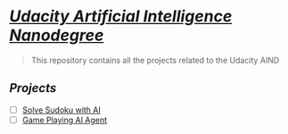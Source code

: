 # [***Udacity Artificial Intelligence Nanodegree***](https://www.udacity.com/ai)

> This repository contains all the projects related to the Udacity AIND

## ***Projects***

- [ ] [Solve Sudoku with AI](./sudoku.md)
- [ ] [Game Playing AI Agent](./game_playing_AI_Agent.md)
